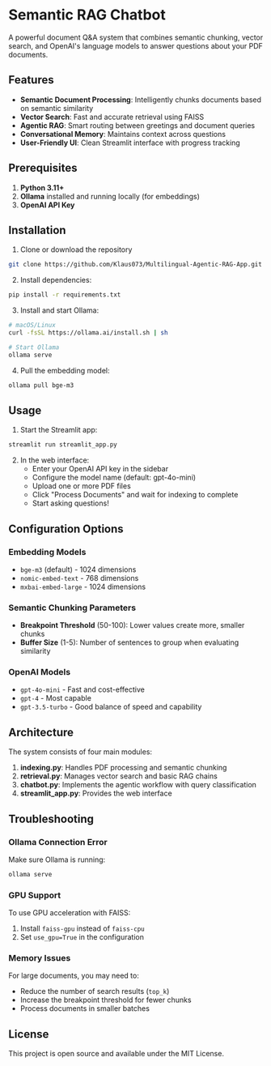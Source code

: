 # Semantic RAG Chatbot

A powerful document Q&A system that combines semantic chunking, vector search, and OpenAI's language models to answer questions about your PDF documents.

## Features

- **Semantic Document Processing**: Intelligently chunks documents based on semantic similarity
- **Vector Search**: Fast and accurate retrieval using FAISS
- **Agentic RAG**: Smart routing between greetings and document queries
- **Conversational Memory**: Maintains context across questions
- **User-Friendly UI**: Clean Streamlit interface with progress tracking

## Prerequisites

1. **Python 3.11+**
2. **Ollama** installed and running locally (for embeddings)
3. **OpenAI API Key**

## Installation

1. Clone or download the repository
```bash
git clone https://github.com/Klaus073/Multilingual-Agentic-RAG-App.git
```

2. Install dependencies:
```bash
pip install -r requirements.txt
```

3. Install and start Ollama:
```bash
# macOS/Linux
curl -fsSL https://ollama.ai/install.sh | sh

# Start Ollama
ollama serve
```

4. Pull the embedding model:
```bash
ollama pull bge-m3
```

## Usage

1. Start the Streamlit app:
```bash
streamlit run streamlit_app.py
```

2. In the web interface:
   - Enter your OpenAI API key in the sidebar
   - Configure the model name (default: gpt-4o-mini)
   - Upload one or more PDF files
   - Click "Process Documents" and wait for indexing to complete
   - Start asking questions!

## Configuration Options

### Embedding Models
- `bge-m3` (default) - 1024 dimensions
- `nomic-embed-text` - 768 dimensions
- `mxbai-embed-large` - 1024 dimensions

### Semantic Chunking Parameters
- **Breakpoint Threshold** (50-100): Lower values create more, smaller chunks
- **Buffer Size** (1-5): Number of sentences to group when evaluating similarity

### OpenAI Models
- `gpt-4o-mini`  - Fast and cost-effective
- `gpt-4` - Most capable
- `gpt-3.5-turbo` - Good balance of speed and capability

## Architecture

The system consists of four main modules:

1. **indexing.py**: Handles PDF processing and semantic chunking
2. **retrieval.py**: Manages vector search and basic RAG chains
3. **chatbot.py**: Implements the agentic workflow with query classification
4. **streamlit_app.py**: Provides the web interface

## Troubleshooting

### Ollama Connection Error
Make sure Ollama is running:
```bash
ollama serve
```

### GPU Support
To use GPU acceleration with FAISS:
1. Install `faiss-gpu` instead of `faiss-cpu`
2. Set `use_gpu=True` in the configuration

### Memory Issues
For large documents, you may need to:
- Reduce the number of search results (`top_k`)
- Increase the breakpoint threshold for fewer chunks
- Process documents in smaller batches

## License

This project is open source and available under the MIT License.